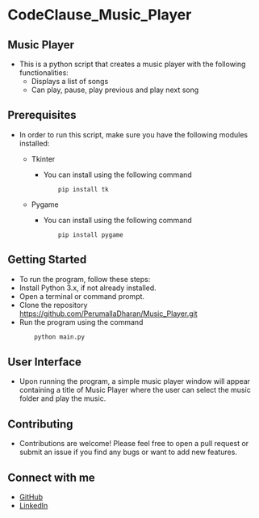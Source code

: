 # CodeClause_Music_Player


## Music Player
- This is a python script that creates a music player with the following functionalities:
    - Displays a list of songs
    - Can play, pause, play previous and play next song


## Prerequisites
- In order to run this script, make sure you have the following modules installed:
  - Tkinter
    - You can install using the following command 
        ```
            pip install tk
        ```

  - Pygame
    - You can install using the following command 
        ```
            pip install pygame
        ```


## Getting Started
- To run the program, follow these steps:
- Install Python 3.x, if not already installed.
- Open a terminal or command prompt.
- Clone the repository  https://github.com/PerumallaDharan/Music_Player.git
- Run the program using the command 
    ```bash
        python main.py
    ```


## User Interface
- Upon running the program, a simple music player window will appear containing a title of Music Player where the user can select the music folder and play the music.



## Contributing
- Contributions are welcome! Please feel free to open a pull request or submit an issue if you find any bugs or want to add new features.

## Connect with me
- [GitHub](https://github.com/PerumallaDharan)
- [LinkedIn](https://www.linkedin.com/in/perumalla-dharan-481167208/)